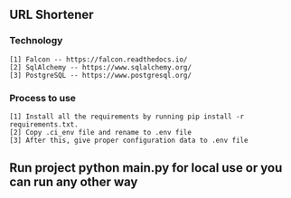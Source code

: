 ## URL Shortener

### Technology
    [1] Falcon -- https://falcon.readthedocs.io/
    [2] SqlAlchemy -- https://www.sqlalchemy.org/
    [3] PostgreSQL -- https://www.postgresql.org/

### Process to use
    [1] Install all the requirements by running pip install -r requirements.txt.
    [2] Copy .ci_env file and rename to .env file
    [3] After this, give proper configuration data to .env file

## Run project python main.py for local use or you can run any other way

